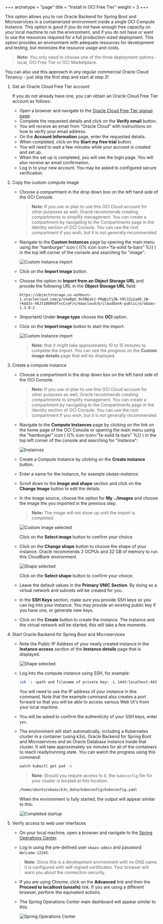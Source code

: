 +++
archetype = "page"
title = "Install in OCI Free Tier"
weight = 3
+++

This option allows you to run Oracle Backend for Spring Boot and Microservices in a containerized environment inside a single OCI Compute Instance.  This option is good if you do not have enough free capacity on your local machine to run the environment, and if you do not have or want to use the resources required for a full production-sized deployment.  This option provides an environment with adequate resources for development and testing, but minimizes the resource usage and costs.

   > **Note:** You only need to choose one of the three deployment options - local, OCI Free Tier or OCI Marketplace.

You can also use this approach in any regular commercial Oracle Cloud Tenancy - just skip the first step and start at step 2!   

1. Get an Oracle Cloud Free Tier account

   If you do not already have one, you can obtain an Oracle Cloud Free Tier account as follows:

   * Open a browser and navigate to the [Oracle Cloud Free Tier signup page](https://signup.cloud.oracle.com/).
   * Complete the requested details and click on the **Verify email** button.
   * You will receive an email from "Oracle Cloud" with instructions on how to verify your email address.
   * On the **Account Information** page, enter the requested details.
   * When completed, click on the **Start my free trial** button.
   * You will need to wait a few minutes while your account is created and set up.
   * When the set up is completed, you will see the login page. You will also receive an email confirmation.
   * Log in to your new account. You may be asked to configured secure verification.

1. Copy the custom compute image

   * Choose a compartment in the drop down box on the left hand side of the OCI Console.  

     > **Note:** If you use or plan to use this OCI Cloud account for other purposes as well, Oracle recommends creating compartments to simplify management. You can create a compartment by navigating to the Compartments page in the Identity section of OCI Console. You can use the root compartment if you wish, but it is not generally recommended.

   * Navigate to the **Custom Instances** page by opening the main menu using the "hamburger" icon ( {{% icon icon="fa-solid fa-bars" %}} )  in the top left corner of the console and searching for "image":

      ![Custom Instance import](../images/install-free-tier-3.png " ")

   * Click on the **Import image** button.

   * Choose the option to **Import from an Object Storage URL** and provide the following URL in the **Object Storage URL** field:

     ```url
     https://objectstorage.us-ashburn-1.oraclecloud.com/p/oSwRpU_9v5NGzkJ-P0qKzT1ZN-Y9lJZu1aXO_2N-rkGdJs-hKJt10bRk9TxsCceF/n/maacloud/b/cloudbank-public/o/obaas-1.3.0-2
     ```

   * (Important) Under **Image type** choose the **OCI** option.

   * Click on the **Import image** button to start the import.  

      ![Custom Instance import](../images/install-free-tier-7.png " ")

      > **Note:**  that it might take approximately 10 to 15 minutes to complete the import. You can see the progress on the **Custom image details** page that will be displayed.

1. Create a compute instance

   * Choose a compartment in the drop down box on the left hand side of the OCI Console.  

     > **Note:** If you use or plan to use this OCI Cloud account for other purposes as well, Oracle recommends creating compartments to simplify management. You can create a compartment by navigating to the Compartments page in the Identity section of OCI Console. You can use the root compartment if you wish, but it is not generally recommended.

   * Navigate to the **Compute Instances** page by clicking on the link on the home page of the OCI Console or opening the main menu using the "hamburger" icon ( {{% icon icon="fa-solid fa-bars" %}} )  in the top left corner of the console and searching for
     "instance":

      ![Instances](../images/install-free-tier-1.png " ")

   * Create a Compute Instance by clicking on the **Create instance** button.

   * Enter a name for the instance, for example *obaas-instance*.

   * Scroll down to the **Image and shape** section and click on the **Change Image** button to edit the details.

   * In the image source, choose the option for **My ../images** and choose the image the you imported in the previous step.

        > **Note:** The image will not show up until the import is completed.

      ![Custom image selected](../images/install-free-tier-4.png " ")

     Click on the **Select image** button to confirm your choice.

   * Click on the **Change shape** button to choose the shape of your instance.  Oracle recommends 2 OCPUs and 32 GB of memory to run this CloudBank environment.

      ![Shape selected](../images/install-free-tier-6.png " ")

     Click on the **Select shape** button to confirm your choice.

   * Leave the default values in the **Primary VNIC Section**. By doing so a virtual network and subnets will be created for you.

   * In the **SSH Keys** section, make sure you provide SSH keys so you can log into your instance. You may provide an existing public key if you have one, or generate new keys.

   * Click on the **Create** button to create the instance.  The instance and the virtual network will be started, this will take a few moments.  

1. Start Oracle Backend for Spring Boot and Microservices

   * Note the Public IP Address of your newly created instance in the **Instance access** section of the **Instance details** page
     that is displayed.

      ![Shape selected](../images/install-free-tier-8.png " ")

   * Log into the compute instance using SSH, for example:

     ```bash
     ssh -i <path and filename of private key> -L 1443:localhost:443 ubuntu@207.211.186.88 
     ```

     You will need to use the IP address of your instance in this command. Note that the example command also creates a port forward so that you will be able to access various Web UI's from your local machine.

   * You will be asked to confirm the authenticity of your SSH keys, enter `yes`.

   * The environment will start automatically, including a Kubernetes cluster in a container (using k3s), Oracle Backend for Spring Boot and Microservices and an Oracle Database instance inside that cluster. It will take approximately six minutes for all of the containers to reach ready/running state. You can watch the progress using this command:

     ```bash
     watch kubectl get pod -A
     ```

     > **Note:** Should you require access to it, the `kubeconfig` file for your cluster is located at this location:

     ```bash
     /home/ubuntu/obaas/k3s_data/kubeconfig/kubeconfig.yaml
     ```

     When the environment is fully started, the output will appear similar to this:

     ![Completed startup](../images/install-free-tier-2.png " ")

1. Verify access to web user interfaces

   * On your local machine, open a browser and navigate to the [Spring Operations Center](https://localhost:1443/soc).

   * Log in using the pre-defined user `obaas-admin` and password `Welcome-12345`.

    > **Note:** Since this is a development environment with no DNS name, it is configured with self-signed certificates. Your browser will warn you about the connection security.

   * If you are using Chrome, click on the **Advanced** link and then the **Proceed to localhost (unsafe)** link. If you are using a different browser, perform the equivalent actions.

   * The Spring Operations Center main dashboard will appear similar to this:

     ![Spring Operations Center](../images/install-free-tier-5.png " ")
